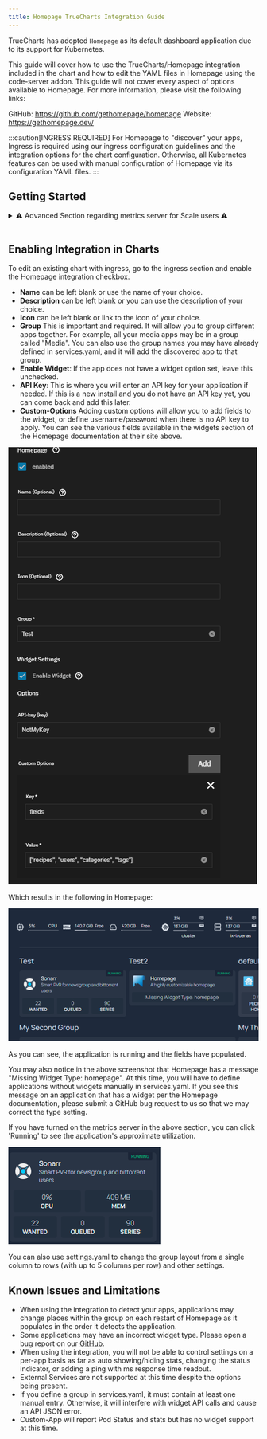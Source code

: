 ```yaml
---
title: Homepage TrueCharts Integration Guide
---
```


TrueCharts has adopted `Homepage` as its default dashboard application due to its support for Kubernetes.

This guide will cover how to use the TrueCharts/Homepage integration included in the chart and how to edit the YAML files in Homepage using the code-server addon. This guide will not cover every aspect of options available to Homepage. For more information, please visit the following links:

GitHub: <https://github.com/gethomepage/homepage>
Website: <https://gethomepage.dev/>

:::caution[INGRESS REQUIRED]
For Homepage to "discover" your apps, Ingress is required using our ingress configuration guidelines and the integration options for the chart configuration. Otherwise, all Kubernetes features can be used with manual configuration of Homepage via its configuration YAML files.
:::

## Getting Started

<details>
<summary> ⚠️ Advanced Section regarding metrics server for Scale users ⚠️ </summary>

If you wish to make use of the metrics components of Homepage, you can enable the metrics server in Cobia. Currently, there is no GUI option for this, but it should be available in a future release. As such, this falls under advanced usage. It's advised to make a backup before running the following command. This command will force all your apps to restart, so be aware.

`midclt call -job kubernetes.update '{"metrics_server": true}'`

You can then run `k3s kubectl top pods -A` once all apps have resumed to confirm the metrics server is running properly.

You can then add the following to your widgets.yaml file to add the cluster/node resources display:

```yaml
- kubernetes:
    cluster:
      # Shows cluster-wide statistics
      show: true
      # Shows the aggregate CPU stats
      cpu: true
      # Shows the aggregate memory stats
      memory: true
      # Shows a custom label
      showLabel: true
      label: "ChangeMe"
    nodes:
      # Shows node-specific statistics
      show: false # Set to True in Clustered Kubernetes environments
      # Shows the CPU for each node
      cpu: true
      # Shows the memory for each node
      memory: true
      # Shows the label, which is always the node name
      showLabel: true
```

This will result in the following being added:
![hp kube enable check](./img/cwidget.png)

And you will be able to have outputs similar to this to see memory and CPU:

![metrics example](./img/metricsexample.png)

:exclamation: Due to how Homepage calculates utilization for your applications, this is only an approximation. The percentage is not based on your physical CPU utilization but on the max CPU limit for the chart and is additive for each pod. If your chart has a 2000m CPU limit and has 1 pod, 1000m of usage will read as 50%. If the chart has 2 pods each with a 2000m limit, it will read as 25% for 1000m of usage as the pods total 4000m. RAM utilization is the total combined RAM usage across all pods.

</details>
<br>

## Enabling Integration in Charts

To edit an existing chart with ingress, go to the ingress section and enable the Homepage integration checkbox.

- **Name** can be left blank or use the name of your choice.
- **Description** can be left blank or you can use the description of your choice.
- **Icon** can be left blank or link to the icon of your choice.
- **Group** This is important and required. It will allow you to group different apps together. For example, all your media apps may be in a group called "Media". You can also use the group names you may have already defined in services.yaml, and it will add the discovered app to that group.
- **Enable Widget**: If the app does not have a widget option set, leave this unchecked.
- **API Key**: This is where you will enter an API key for your application if needed. If this is a new install and you do not have an API key yet, you can come back and add this later.
- **Custom-Options** Adding custom options will allow you to add fields to the widget, or define username/password when there is no API key to apply. You can see the various fields available in the widgets section of the Homepage documentation at their site above.

![integration options](./img/intop.png)

Which results in the following in Homepage:

![example one](./img/exmaple1.png)

As you can see, the application is running and the fields have populated.

You may also notice in the above screenshot that Homepage has a message "Missing Widget Type: homepage". At this time, you will have to define applications without widgets manually in services.yaml.
If you see this message on an application that has a widget per the Homepage documentation, please submit a GitHub bug request to us so that we may correct the type setting.

If you have turned on the metrics server in the above section, you can click 'Running' to see the application's approximate utilization.

![utilization example](./img/utilexam.png)

You can also use settings.yaml to change the group layout from a single column to rows (with up to 5 columns per row) and other settings.

## Known Issues and Limitations

- When using the integration to detect your apps, applications may change places within the group on each restart of Homepage as it populates in the order it detects the application.
- Some applications may have an incorrect widget type. Please open a bug report on our [GitHub](https://github.com/truecharts/charts/issues).
- When using the integration, you will not be able to control settings on a per-app basis as far as auto showing/hiding stats, changing the status indicator, or adding a ping with ms response time readout.
- External Services are not supported at this time despite the options being present.
- If you define a group in services.yaml, it must contain at least one manual entry. Otherwise, it will interfere with widget API calls and cause an API JSON error.
- Custom-App will report Pod Status and stats but has no widget support at this time.
